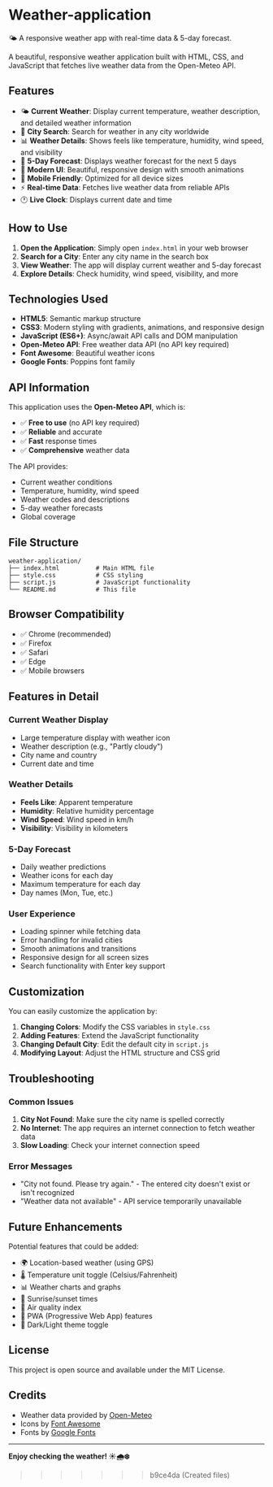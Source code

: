 # Weather-application
🌤️ A responsive weather app with real-time data & 5-day forecast.

A beautiful, responsive weather application built with HTML, CSS, and JavaScript that fetches live weather data from the Open-Meteo API.

## Features

- 🌤️ **Current Weather**: Display current temperature, weather description, and detailed weather information
- 📍 **City Search**: Search for weather in any city worldwide
- 📊 **Weather Details**: Shows feels like temperature, humidity, wind speed, and visibility
- 📅 **5-Day Forecast**: Displays weather forecast for the next 5 days
- 🎨 **Modern UI**: Beautiful, responsive design with smooth animations
- 📱 **Mobile Friendly**: Optimized for all device sizes
- ⚡ **Real-time Data**: Fetches live weather data from reliable APIs
- 🕐 **Live Clock**: Displays current date and time

## How to Use

1. **Open the Application**: Simply open `index.html` in your web browser
2. **Search for a City**: Enter any city name in the search box
3. **View Weather**: The app will display current weather and 5-day forecast
4. **Explore Details**: Check humidity, wind speed, visibility, and more

## Technologies Used

- **HTML5**: Semantic markup structure
- **CSS3**: Modern styling with gradients, animations, and responsive design
- **JavaScript (ES6+)**: Async/await API calls and DOM manipulation
- **Open-Meteo API**: Free weather data API (no API key required)
- **Font Awesome**: Beautiful weather icons
- **Google Fonts**: Poppins font family

## API Information

This application uses the **Open-Meteo API**, which is:
- ✅ **Free to use** (no API key required)
- ✅ **Reliable** and accurate
- ✅ **Fast** response times
- ✅ **Comprehensive** weather data

The API provides:
- Current weather conditions
- Temperature, humidity, wind speed
- Weather codes and descriptions
- 5-day weather forecasts
- Global coverage

## File Structure

```
weather-application/
├── index.html          # Main HTML file
├── style.css           # CSS styling
├── script.js           # JavaScript functionality
└── README.md           # This file
```

## Browser Compatibility

- ✅ Chrome (recommended)
- ✅ Firefox
- ✅ Safari
- ✅ Edge
- ✅ Mobile browsers

## Features in Detail

### Current Weather Display
- Large temperature display with weather icon
- Weather description (e.g., "Partly cloudy")
- City name and country
- Current date and time

### Weather Details
- **Feels Like**: Apparent temperature
- **Humidity**: Relative humidity percentage
- **Wind Speed**: Wind speed in km/h
- **Visibility**: Visibility in kilometers

### 5-Day Forecast
- Daily weather predictions
- Weather icons for each day
- Maximum temperature for each day
- Day names (Mon, Tue, etc.)

### User Experience
- Loading spinner while fetching data
- Error handling for invalid cities
- Smooth animations and transitions
- Responsive design for all screen sizes
- Search functionality with Enter key support

## Customization

You can easily customize the application by:

1. **Changing Colors**: Modify the CSS variables in `style.css`
2. **Adding Features**: Extend the JavaScript functionality
3. **Changing Default City**: Edit the default city in `script.js`
4. **Modifying Layout**: Adjust the HTML structure and CSS grid

## Troubleshooting

### Common Issues

1. **City Not Found**: Make sure the city name is spelled correctly
2. **No Internet**: The app requires an internet connection to fetch weather data
3. **Slow Loading**: Check your internet connection speed

### Error Messages

- "City not found. Please try again." - The entered city doesn't exist or isn't recognized
- "Weather data not available" - API service temporarily unavailable

## Future Enhancements

Potential features that could be added:
- 🌍 Location-based weather (using GPS)
- 🌡️ Temperature unit toggle (Celsius/Fahrenheit)
- 📊 Weather charts and graphs
- 🌅 Sunrise/sunset times
- 🌊 Air quality index
- 📱 PWA (Progressive Web App) features
- 🌙 Dark/Light theme toggle

## License

This project is open source and available under the MIT License.

## Credits

- Weather data provided by [Open-Meteo](https://open-meteo.com/)
- Icons by [Font Awesome](https://fontawesome.com/)
- Fonts by [Google Fonts](https://fonts.google.com/)

---

**Enjoy checking the weather! ☀️🌧️❄️** 
>>>>>>> b9ce4da (Created files)
